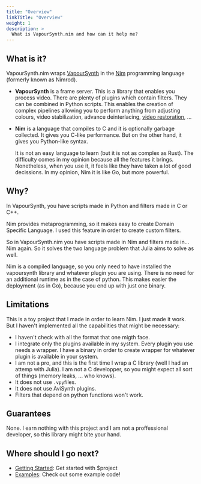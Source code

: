```yaml
---
title: "Overview"
linkTitle: "Overview"
weight: 1
description: >
  What is VapourSynth.nim and how can it help me?
---
```



## What is it?

VapourSynth.nim wraps [VapourSynth](https://www.vapoursynth.com) in the [Nim](https://nim-lang.org/) programming language (formerly known as Nimrod).

- **VapourSynth** is a frame server. This is a library that enables you process video. There are plenty of plugins which contain filters. They can be combined in Python scripts. This enables the creation of complex pipelines allowing you to perform anything from adjusting colours, video stabilization, advance deinterlacing, [video restoration](https://youtu.be/OulrI4yaz64), ... 

- **Nim** is a language that compiles to C and it is optionally garbage collected. It gives you C-like performance. But on the other hand, it gives you Python-like syntax. 

  It is not an easy language to learn (but it is not as complex as Rust). The difficulty comes in my opinion because all the features it brings. Nonetheless, when you use it, it feels like they have taken a lot of good decissions. In my opinion, Nim it is like Go, but more powerful. 



## Why?

In VapourSynth, you have scripts made in Python and filters made in C or C++.

Nim provides metaprogramming, so it makes easy to create Domain Specific Language. I used this feature in order to create custom filters. 

So in VapourSynth.nim you have scripts made in Nim and filters made in... Nim again. So it solves the two language problem that Julia aims to solve as well.

Nim is a compiled language, so you only need to have installed the vapoursynth library and whatever plugin you are using. There is no need for an additional runtime as in the case of python. This makes easier the deployment (as in Go), because you end up with just one binary.

## Limitations
This is a toy project that I made in order to learn Nim. I just made it work. But I haven't implemented all the capabilities that might be necessary:

- I haven't check with all the format that one migth face.  
- I integrate only the plugins available in my system. Every plugin you use needs a wrapper. I have a binary in order to create wrapper for whatever plugin is available in your system.
- I am not a pro, and this is the first time I wrap a C library (well I had an attemp with Julia). I am not a C developper, so you might expect all sort of things (memory leaks, ... who knows).
- It does not use `.vpy`files.
- It does not use AviSynth plugins.
- Filters that depend on python functions won't work.

## Guarantees
None. I earn nothing with this project and I am not a proffessional developer, so this library might bite your hand.

## Where should I go next?

* [Getting Started](/getting-started/): Get started with $project
* [Examples](/examples/): Check out some example code!




